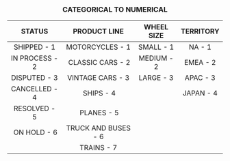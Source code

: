 <h3 align="center">CATEGORICAL TO NUMERICAL </h3>
<div align="center">
  
|                  STATUS       | PRODUCT LINE              | WHEEL SIZE          | TERRITORY          |
| :--:                          |  :---:                    |  :---:              |  :---:             |
| SHIPPED - 1                   |  MOTORCYCLES - 1          |  SMALL - 1          |  NA - 1            |
| IN PROCESS - 2                |   CLASSIC CARS - 2        |  MEDIUM - 2         |  EMEA - 2          |
|  DISPUTED - 3                 |  VINTAGE CARS - 3         |  LARGE - 3          |  APAC - 3          |
|  CANCELLED - 4                |   SHIPS - 4               |                     |  JAPAN - 4         |
| RESOLVED - 5                  |   PLANES - 5              |                     |                    | 
|   ON HOLD - 6                 |  TRUCK AND BUSES - 6      |                     |                    |
|                               |  TRAINS - 7               |                     |                    |
</div>
